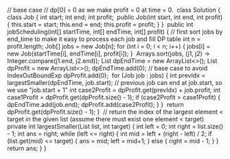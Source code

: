 // base case
// dp[0] = 0 as we make profit = 0 at time = 0.
​
class Solution {
class Job {
int start;
int end;
int profit;
​
public Job(int start, int end, int profit) {
this.start = start;
this.end = end;
this.profit = profit;
}
}
​
public int jobScheduling(int[] startTime, int[] endTime, int[] profit) {
// first sort jobs by end_time to make it easy to process each job and fill DP table
int n = profit.length;
Job[] jobs = new Job[n];
for (int i = 0; i < n; i++) {
jobs[i] = new Job(startTime[i], endTime[i], profit[i]);
}
​
Arrays.sort(jobs, (j1, j2) -> Integer.compare(j1.end, j2.end));
List<Integer> dpEndTime = new ArrayList<>();
List<Integer> dpProfit = new ArrayList<>();
dpEndTime.add(0); // base case to avoid IndexOutBoundExp
dpProfit.add(0);
​
for (Job job : jobs) {
int prevIdx = largestSmaller(dpEndTime, job.start); // previous job can end at job.start, so we use "job.start + 1"
int case2Profit = dpProfit.get(prevIdx) + job.profit;
int case1Profit = dpProfit.get(dpProfit.size() - 1);
if (case2Profit > case1Profit) {
dpEndTime.add(job.end);
dpProfit.add(case2Profit);
}
}
​
return dpProfit.get(dpProfit.size() - 1);
}
​
// return the index of the largest element < target in the given list (assume there must exist one element < target)
private int largestSmaller(List<Integer> list, int target) {
int left = 0;
int right = list.size() - 1;
int ans = right;
while (left <= right) {
int mid = left + (right - left) / 2;
if (list.get(mid) <= target) {
ans = mid;
left = mid+1;
} else {
right = mid - 1;
}
}
​
return ans;
}
}